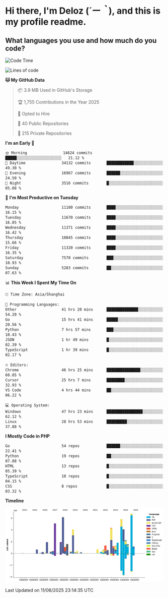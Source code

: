 # **Hi there, I'm Deloz (*´ー｀*), and this is my profile readme.**

## **What languages you use and how much do you code?**

<!--START_SECTION:waka-->
![Code Time](http://img.shields.io/badge/Code%20Time-6%2C619%20hrs%2028%20mins-blue)

![Lines of code](https://img.shields.io/badge/From%20Hello%20World%20I%27ve%20Written-58.0%20million%20lines%20of%20code-blue)

**🐱 My GitHub Data** 

> 📦 3.9 MB Used in GitHub's Storage 
 > 
> 🏆 1,755 Contributions in the Year 2025
 > 
> 💼 Opted to Hire
 > 
> 📜 40 Public Repositories 
 > 
> 🔑 215 Private Repositories 
 > 
**I'm an Early 🐤** 

```text
🌞 Morning                14624 commits       █████░░░░░░░░░░░░░░░░░░░░   21.12 % 
🌆 Daytime                34132 commits       ████████████░░░░░░░░░░░░░   49.30 % 
🌃 Evening                16967 commits       ██████░░░░░░░░░░░░░░░░░░░   24.50 % 
🌙 Night                  3516 commits        █░░░░░░░░░░░░░░░░░░░░░░░░   05.08 % 
```
📅 **I'm Most Productive on Tuesday** 

```text
Monday                   11180 commits       ████░░░░░░░░░░░░░░░░░░░░░   16.15 % 
Tuesday                  11670 commits       ████░░░░░░░░░░░░░░░░░░░░░   16.85 % 
Wednesday                11371 commits       ████░░░░░░░░░░░░░░░░░░░░░   16.42 % 
Thursday                 10845 commits       ████░░░░░░░░░░░░░░░░░░░░░   15.66 % 
Friday                   11320 commits       ████░░░░░░░░░░░░░░░░░░░░░   16.35 % 
Saturday                 7570 commits        ███░░░░░░░░░░░░░░░░░░░░░░   10.93 % 
Sunday                   5283 commits        ██░░░░░░░░░░░░░░░░░░░░░░░   07.63 % 
```


📊 **This Week I Spent My Time On** 

```text
🕑︎ Time Zone: Asia/Shanghai

💬 Programming Languages: 
Other                    41 hrs 20 mins      ██████████████░░░░░░░░░░░   54.20 % 
Go                       15 hrs 41 mins      █████░░░░░░░░░░░░░░░░░░░░   20.56 % 
Python                   7 hrs 57 mins       ███░░░░░░░░░░░░░░░░░░░░░░   10.43 % 
JSON                     1 hr 49 mins        █░░░░░░░░░░░░░░░░░░░░░░░░   02.39 % 
TypeScript               1 hr 39 mins        █░░░░░░░░░░░░░░░░░░░░░░░░   02.17 % 

🔥 Editors: 
Chrome                   46 hrs 25 mins      ███████████████░░░░░░░░░░   60.85 % 
Cursor                   25 hrs 7 mins       ████████░░░░░░░░░░░░░░░░░   32.93 % 
VS Code                  4 hrs 44 mins       ██░░░░░░░░░░░░░░░░░░░░░░░   06.22 % 

💻 Operating System: 
Windows                  47 hrs 23 mins      ████████████████░░░░░░░░░   62.12 % 
Linux                    28 hrs 53 mins      █████████░░░░░░░░░░░░░░░░   37.88 % 
```

**I Mostly Code in PHP** 

```text
Go                       54 repos            ██████░░░░░░░░░░░░░░░░░░░   22.41 % 
Python                   19 repos            ██░░░░░░░░░░░░░░░░░░░░░░░   07.88 % 
HTML                     13 repos            █░░░░░░░░░░░░░░░░░░░░░░░░   05.39 % 
TypeScript               10 repos            █░░░░░░░░░░░░░░░░░░░░░░░░   04.15 % 
CSS                      8 repos             █░░░░░░░░░░░░░░░░░░░░░░░░   03.32 % 
```



**Timeline**

![Lines of Code chart](https://raw.githubusercontent.com/deloz/deloz/main/assets/bar_graph.png)


 Last Updated on 11/06/2025 23:14:35 UTC
<!--END_SECTION:waka-->
